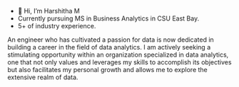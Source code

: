 - 👋 Hi, I’m Harshitha M
- Currently pursuing MS in Business Analytics in CSU East Bay.
- 5+ of industry experience.
  
An engineer who has cultivated a passion for data is now dedicated in building a career in the field of data analytics.
I am actively seeking a stimulating opportunity within an organization specialized in data analytics, one that not only values
and leverages my skills to accomplish its objectives but also facilitates my personal growth and allows me to explore the extensive realm of data.

<!---
Harshitham195/Harshitham195 is a ✨ special ✨ repository because its `README.md` (this file) appears on your GitHub profile.
You can click the Preview link to take a look at your changes.
--->
